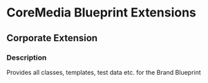 # CoreMedia Blueprint Extensions

## Corporate Extension

### Description

Provides all classes, templates, test data etc. for the Brand Blueprint
